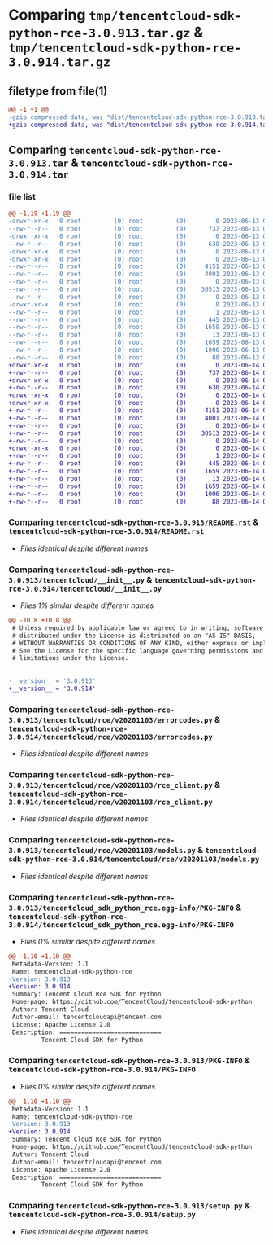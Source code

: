 # Comparing `tmp/tencentcloud-sdk-python-rce-3.0.913.tar.gz` & `tmp/tencentcloud-sdk-python-rce-3.0.914.tar.gz`

## filetype from file(1)

```diff
@@ -1 +1 @@
-gzip compressed data, was "dist/tencentcloud-sdk-python-rce-3.0.913.tar", last modified: Tue Jun 13 02:22:56 2023, max compression
+gzip compressed data, was "dist/tencentcloud-sdk-python-rce-3.0.914.tar", last modified: Wed Jun 14 00:32:06 2023, max compression
```

## Comparing `tencentcloud-sdk-python-rce-3.0.913.tar` & `tencentcloud-sdk-python-rce-3.0.914.tar`

### file list

```diff
@@ -1,19 +1,19 @@
-drwxr-xr-x   0 root         (0) root         (0)        0 2023-06-13 02:22:56.000000 tencentcloud-sdk-python-rce-3.0.913/
--rw-r--r--   0 root         (0) root         (0)      737 2023-06-13 02:22:56.000000 tencentcloud-sdk-python-rce-3.0.913/README.rst
-drwxr-xr-x   0 root         (0) root         (0)        0 2023-06-13 02:22:56.000000 tencentcloud-sdk-python-rce-3.0.913/tencentcloud/
--rw-r--r--   0 root         (0) root         (0)      630 2023-06-13 02:22:56.000000 tencentcloud-sdk-python-rce-3.0.913/tencentcloud/__init__.py
-drwxr-xr-x   0 root         (0) root         (0)        0 2023-06-13 02:22:56.000000 tencentcloud-sdk-python-rce-3.0.913/tencentcloud/rce/
-drwxr-xr-x   0 root         (0) root         (0)        0 2023-06-13 02:22:56.000000 tencentcloud-sdk-python-rce-3.0.913/tencentcloud/rce/v20201103/
--rw-r--r--   0 root         (0) root         (0)     4151 2023-06-13 02:22:56.000000 tencentcloud-sdk-python-rce-3.0.913/tencentcloud/rce/v20201103/errorcodes.py
--rw-r--r--   0 root         (0) root         (0)     4001 2023-06-13 02:22:56.000000 tencentcloud-sdk-python-rce-3.0.913/tencentcloud/rce/v20201103/rce_client.py
--rw-r--r--   0 root         (0) root         (0)        0 2023-06-13 02:22:56.000000 tencentcloud-sdk-python-rce-3.0.913/tencentcloud/rce/v20201103/__init__.py
--rw-r--r--   0 root         (0) root         (0)    30513 2023-06-13 02:22:56.000000 tencentcloud-sdk-python-rce-3.0.913/tencentcloud/rce/v20201103/models.py
--rw-r--r--   0 root         (0) root         (0)        0 2023-06-13 02:22:56.000000 tencentcloud-sdk-python-rce-3.0.913/tencentcloud/rce/__init__.py
-drwxr-xr-x   0 root         (0) root         (0)        0 2023-06-13 02:22:56.000000 tencentcloud-sdk-python-rce-3.0.913/tencentcloud_sdk_python_rce.egg-info/
--rw-r--r--   0 root         (0) root         (0)        1 2023-06-13 02:22:56.000000 tencentcloud-sdk-python-rce-3.0.913/tencentcloud_sdk_python_rce.egg-info/dependency_links.txt
--rw-r--r--   0 root         (0) root         (0)      445 2023-06-13 02:22:56.000000 tencentcloud-sdk-python-rce-3.0.913/tencentcloud_sdk_python_rce.egg-info/SOURCES.txt
--rw-r--r--   0 root         (0) root         (0)     1659 2023-06-13 02:22:56.000000 tencentcloud-sdk-python-rce-3.0.913/tencentcloud_sdk_python_rce.egg-info/PKG-INFO
--rw-r--r--   0 root         (0) root         (0)       13 2023-06-13 02:22:56.000000 tencentcloud-sdk-python-rce-3.0.913/tencentcloud_sdk_python_rce.egg-info/top_level.txt
--rw-r--r--   0 root         (0) root         (0)     1659 2023-06-13 02:22:56.000000 tencentcloud-sdk-python-rce-3.0.913/PKG-INFO
--rw-r--r--   0 root         (0) root         (0)     1006 2023-06-13 02:22:56.000000 tencentcloud-sdk-python-rce-3.0.913/setup.py
--rw-r--r--   0 root         (0) root         (0)       88 2023-06-13 02:22:56.000000 tencentcloud-sdk-python-rce-3.0.913/setup.cfg
+drwxr-xr-x   0 root         (0) root         (0)        0 2023-06-14 00:32:06.000000 tencentcloud-sdk-python-rce-3.0.914/
+-rw-r--r--   0 root         (0) root         (0)      737 2023-06-14 00:32:06.000000 tencentcloud-sdk-python-rce-3.0.914/README.rst
+drwxr-xr-x   0 root         (0) root         (0)        0 2023-06-14 00:32:06.000000 tencentcloud-sdk-python-rce-3.0.914/tencentcloud/
+-rw-r--r--   0 root         (0) root         (0)      630 2023-06-14 00:32:06.000000 tencentcloud-sdk-python-rce-3.0.914/tencentcloud/__init__.py
+drwxr-xr-x   0 root         (0) root         (0)        0 2023-06-14 00:32:06.000000 tencentcloud-sdk-python-rce-3.0.914/tencentcloud/rce/
+drwxr-xr-x   0 root         (0) root         (0)        0 2023-06-14 00:32:06.000000 tencentcloud-sdk-python-rce-3.0.914/tencentcloud/rce/v20201103/
+-rw-r--r--   0 root         (0) root         (0)     4151 2023-06-14 00:32:06.000000 tencentcloud-sdk-python-rce-3.0.914/tencentcloud/rce/v20201103/errorcodes.py
+-rw-r--r--   0 root         (0) root         (0)     4001 2023-06-14 00:32:06.000000 tencentcloud-sdk-python-rce-3.0.914/tencentcloud/rce/v20201103/rce_client.py
+-rw-r--r--   0 root         (0) root         (0)        0 2023-06-14 00:32:06.000000 tencentcloud-sdk-python-rce-3.0.914/tencentcloud/rce/v20201103/__init__.py
+-rw-r--r--   0 root         (0) root         (0)    30513 2023-06-14 00:32:06.000000 tencentcloud-sdk-python-rce-3.0.914/tencentcloud/rce/v20201103/models.py
+-rw-r--r--   0 root         (0) root         (0)        0 2023-06-14 00:32:06.000000 tencentcloud-sdk-python-rce-3.0.914/tencentcloud/rce/__init__.py
+drwxr-xr-x   0 root         (0) root         (0)        0 2023-06-14 00:32:06.000000 tencentcloud-sdk-python-rce-3.0.914/tencentcloud_sdk_python_rce.egg-info/
+-rw-r--r--   0 root         (0) root         (0)        1 2023-06-14 00:32:06.000000 tencentcloud-sdk-python-rce-3.0.914/tencentcloud_sdk_python_rce.egg-info/dependency_links.txt
+-rw-r--r--   0 root         (0) root         (0)      445 2023-06-14 00:32:06.000000 tencentcloud-sdk-python-rce-3.0.914/tencentcloud_sdk_python_rce.egg-info/SOURCES.txt
+-rw-r--r--   0 root         (0) root         (0)     1659 2023-06-14 00:32:06.000000 tencentcloud-sdk-python-rce-3.0.914/tencentcloud_sdk_python_rce.egg-info/PKG-INFO
+-rw-r--r--   0 root         (0) root         (0)       13 2023-06-14 00:32:06.000000 tencentcloud-sdk-python-rce-3.0.914/tencentcloud_sdk_python_rce.egg-info/top_level.txt
+-rw-r--r--   0 root         (0) root         (0)     1659 2023-06-14 00:32:06.000000 tencentcloud-sdk-python-rce-3.0.914/PKG-INFO
+-rw-r--r--   0 root         (0) root         (0)     1006 2023-06-14 00:32:06.000000 tencentcloud-sdk-python-rce-3.0.914/setup.py
+-rw-r--r--   0 root         (0) root         (0)       88 2023-06-14 00:32:06.000000 tencentcloud-sdk-python-rce-3.0.914/setup.cfg
```

### Comparing `tencentcloud-sdk-python-rce-3.0.913/README.rst` & `tencentcloud-sdk-python-rce-3.0.914/README.rst`

 * *Files identical despite different names*

### Comparing `tencentcloud-sdk-python-rce-3.0.913/tencentcloud/__init__.py` & `tencentcloud-sdk-python-rce-3.0.914/tencentcloud/__init__.py`

 * *Files 1% similar despite different names*

```diff
@@ -10,8 +10,8 @@
 # Unless required by applicable law or agreed to in writing, software
 # distributed under the License is distributed on an "AS IS" BASIS,
 # WITHOUT WARRANTIES OR CONDITIONS OF ANY KIND, either express or implied.
 # See the License for the specific language governing permissions and
 # limitations under the License.
 
 
-__version__ = '3.0.913'
+__version__ = '3.0.914'
```

### Comparing `tencentcloud-sdk-python-rce-3.0.913/tencentcloud/rce/v20201103/errorcodes.py` & `tencentcloud-sdk-python-rce-3.0.914/tencentcloud/rce/v20201103/errorcodes.py`

 * *Files identical despite different names*

### Comparing `tencentcloud-sdk-python-rce-3.0.913/tencentcloud/rce/v20201103/rce_client.py` & `tencentcloud-sdk-python-rce-3.0.914/tencentcloud/rce/v20201103/rce_client.py`

 * *Files identical despite different names*

### Comparing `tencentcloud-sdk-python-rce-3.0.913/tencentcloud/rce/v20201103/models.py` & `tencentcloud-sdk-python-rce-3.0.914/tencentcloud/rce/v20201103/models.py`

 * *Files identical despite different names*

### Comparing `tencentcloud-sdk-python-rce-3.0.913/tencentcloud_sdk_python_rce.egg-info/PKG-INFO` & `tencentcloud-sdk-python-rce-3.0.914/tencentcloud_sdk_python_rce.egg-info/PKG-INFO`

 * *Files 0% similar despite different names*

```diff
@@ -1,10 +1,10 @@
 Metadata-Version: 1.1
 Name: tencentcloud-sdk-python-rce
-Version: 3.0.913
+Version: 3.0.914
 Summary: Tencent Cloud Rce SDK for Python
 Home-page: https://github.com/TencentCloud/tencentcloud-sdk-python
 Author: Tencent Cloud
 Author-email: tencentcloudapi@tencent.com
 License: Apache License 2.0
 Description: ============================
         Tencent Cloud SDK for Python
```

### Comparing `tencentcloud-sdk-python-rce-3.0.913/PKG-INFO` & `tencentcloud-sdk-python-rce-3.0.914/PKG-INFO`

 * *Files 0% similar despite different names*

```diff
@@ -1,10 +1,10 @@
 Metadata-Version: 1.1
 Name: tencentcloud-sdk-python-rce
-Version: 3.0.913
+Version: 3.0.914
 Summary: Tencent Cloud Rce SDK for Python
 Home-page: https://github.com/TencentCloud/tencentcloud-sdk-python
 Author: Tencent Cloud
 Author-email: tencentcloudapi@tencent.com
 License: Apache License 2.0
 Description: ============================
         Tencent Cloud SDK for Python
```

### Comparing `tencentcloud-sdk-python-rce-3.0.913/setup.py` & `tencentcloud-sdk-python-rce-3.0.914/setup.py`

 * *Files identical despite different names*

